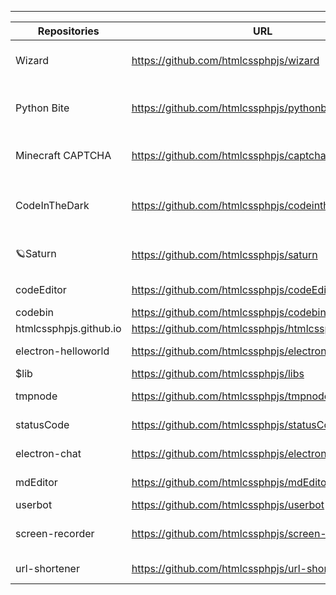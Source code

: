 <!--```javascript
let me = ({
  name: 'Всеволод',                                              //💬
  langs: 'JavaScript(+ Node JS), Python, PHP, HTML and CSS',     //✨
  contacts: {                                                    //📫
    mail: 'vsevolodhtml@yandex.ru',                              //📧
    telegram: 'https://t.me/C0deWizard'                          //✈
  },                                                             //👀
  web: 'htmlcssphpjs.github.io',                                 //🌐
  chanel: 'https://zen.yandex.ru/vsevolodhtml',                  //⚡
  donat: 'https://yoomoney.ru/to/4100111423217928'               //💸
});
```-->

---

| Repositories | URL | Description |
| ------ | ------ | ----- |
| Wizard | https://github.com/htmlcssphpjs/wizard | Лёгкий поисковик на Node JS |
| Python Bite | https://github.com/htmlcssphpjs/pythonbite | 🐱‍💻 Free python tests platform. |
| Minecraft CAPTCHA | https://github.com/htmlcssphpjs/captcha | Капча - игра майнкрафт |
| CodeInTheDark | https://github.com/htmlcssphpjs/codeinthedark | 💻Пиши код не видя результата! |
| 🪐Saturn | https://github.com/htmlcssphpjs/saturn | New mini and speedy browser |
| codeEditor | https://github.com/htmlcssphpjs/codeEditor | Electron editor code |
| codebin | https://github.com/htmlcssphpjs/codebin | CodeBin |
| htmlcssphpjs.github.io | https://github.com/htmlcssphpjs/htmlcssphpjs.github.io | My websait |
| electron-helloworld | https://github.com/htmlcssphpjs/electron-helloworld | Hello, Electron |
| $lib | https://github.com/htmlcssphpjs/libs | Lib js |
| tmpnode | https://github.com/htmlcssphpjs/tmpnode | Template node js |
| statusCode | https://github.com/htmlcssphpjs/statusCode | Node JS API |
| electron-chat | https://github.com/htmlcssphpjs/electron-chat | Electron chat |
| mdEditor | https://github.com/htmlcssphpjs/mdEditor | Mark Down editor |
| userbot | https://github.com/htmlcssphpjs/userbot | UserBot |
| screen-recorder | https://github.com/htmlcssphpjs/screen-recorder | Electron screen recorder |
| url-shortener | https://github.com/htmlcssphpjs/url-shortener | Url Shortener |
